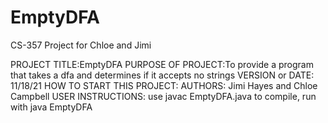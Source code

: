 # EmptyDFA
CS-357 Project for Chloe and Jimi

PROJECT TITLE:EmptyDFA
PURPOSE OF PROJECT:To provide a program that takes a dfa and determines if it accepts no strings
VERSION or DATE: 11/18/21
HOW TO START THIS PROJECT:
AUTHORS: Jimi Hayes and Chloe Campbell
USER INSTRUCTIONS: use javac EmptyDFA.java to compile, run with java EmptyDFA
